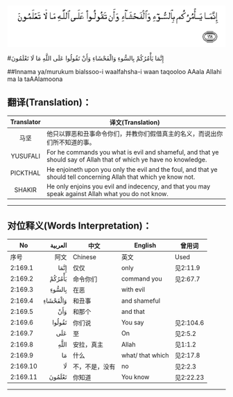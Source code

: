 ![002:169](images/002_169.gif)

#إِنَّمَا يَأْمُرُكُمْ بِالسُّوءِ وَالْفَحْشَاءِ وَأَنْ تَقُولُوا عَلَى اللَّهِ مَا لَا تَعْلَمُونَ 

##Innama ya/murukum bialssoo-i waalfahsha-i waan taqooloo AAala Allahi ma la taAAlamoona 

## 翻译(Translation)：

| Translator | 译文(Translation)                                            |
| :--------: | ------------------------------------------------------------ |
|    马坚    | 他只以罪恶和丑事命令你们，并教你们假借真主的名义，而说出你们所不知道的事。 |
|  YUSUFALI  | For he commands you what is evil and shameful, and that ye should say of Allah that of which ye have no knowledge. |
|  PICKTHAL  | He enjoineth upon you only the evil and the foul, and that ye should tell concerning Allah that which ye know not. |
|   SHAKIR   | He only enjoins you evil and indecency, and that you may speak against Allah what you do not know. |

---

## 对位释义(Words Interpretation)：

| No       |  العربية | 中文           | English          | 曾用词    |
| -------- | -------: | -------------- | ---------------- | --------- |
| 序号     |     阿文 | Chinese        | 英文             | Used      |
| 2:169.1  |     إِنَّمَا | 仅仅           | only             | 见2:11.9  |
| 2:169.2  |   يَأْمُرُكُمْ | 命令你们       | command you      | 见2:67.7  |
| 2:169.3  |   بِالسُّوءِ | 在恶           | with evil        |           |
| 2:169.4  | وَالْفَحْشَاءِ | 和丑事         | and shameful     |           |
| 2:169.5  |      وَأَنْ | 和那个         | and that         |           |
| 2:169.6  |   تَقُولُوا | 你们说         | You say          | 见2:104.6 |
| 2:169.7  |      عَلَى | 至             | On               | 见2:5.2   |
| 2:169.8  |     اللَّهِ | 安拉，真主     | Allah            | 见1:1.2   |
| 2:169.9  |       مَا | 什么           | what/ that which | 见2:17.8  |
| 2:169.10 |       لَا | 不，不是，没有 | no               | 见2:2.3   |
| 2:169.11 |   تَعْلَمُونَ | 你知道         | You know         | 见2:22.23 |

---

